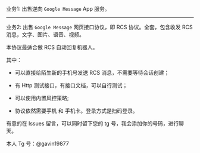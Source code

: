 业务1: 出售逆向 `Google Message` App 服务。

----

业务2: 出售 `Google Message` 网页接口协议，即 RCS 协议。全套，包含收发 RCS 消息，文字、图片、语音、视频。

本协议最适合做 RCS 自动回复机器人。

其中：
 
  * 可以直接给陌生新的手机号发送 RCS 消息，不需要等待会话创建；
   
  * 有 Http 测试接口，有接口文档，可以自行测试；    
       
  * 可以使用内置风控策略;
   
  * 协议依然需要手机 和 手机卡。登录方式是扫码登录。      
  
有意的在 Issues 留言，可以同时留下您的 tg 号，我会添加你的号码，进行聊天。   

本人 Tg 号：@gavin19877 
 
